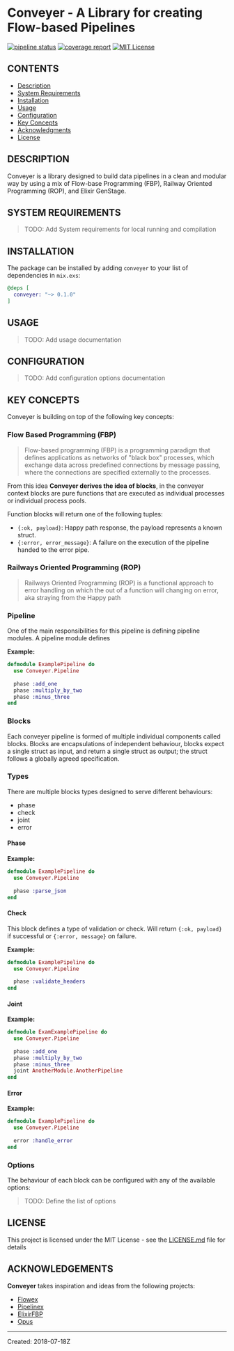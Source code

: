 # Conveyer - A Library for creating Flow-based Pipelines

[![pipeline status](https://gitlab.com/bloccsio/conveyer/badges/master/pipeline.svg)](https://gitlab.com/bloccsio/conveyer/commits/master)
[![coverage report](https://gitlab.com/bloccsio/conveyer/badges/master/coverage.svg)](https://gitlab.com/bloccsio/conveyer/commits/master)
[![MIT License](https://img.shields.io/badge/license-MIT-blue.svg)](https://gitlab.com/bloccsio/conveyer/blob/master/LICENSE)

## CONTENTS
- [Description](#description)
- [System Requirements](#system-requirements)
- [Installation](#installation)
- [Usage](#usage)
- [Configuration](#configuration)
- [Key Concepts](#key-concepts)
- [Acknowledgments](#acknowledgments)
- [License](#License)

## DESCRIPTION

Conveyer is a library designed to build data pipelines in a clean and modular way by using a mix of Flow-base Programming (FBP), Railway Oriented Programming (ROP), and Elixir GenStage. 

## SYSTEM REQUIREMENTS
> TODO: Add System requirements for local running and compilation 

## INSTALLATION
The package can be installed by adding `conveyer` to your list of dependencies in `mix.exs`:
```elixir
@deps [
  conveyer: "~> 0.1.0"
]
```
## USAGE
> TODO: Add usage documentation 

## CONFIGURATION
> TODO: Add configuration options documentation

## KEY CONCEPTS
Conveyer is building on top of the following key concepts:

### Flow Based Programming (FBP)

> Flow-based programming (FBP) is a programming paradigm that defines applications as networks of "black box" processes, which exchange data across predefined connections by message passing, where the connections are specified externally to the processes.

From this idea **Conveyer derives the idea of blocks**, in the conveyer context blocks are pure functions that are executed as individual processes or individual process pools.

Function blocks will return one of the following tuples: 

- `{:ok, payload}`: Happy path response, the payload represents a known struct.
- `{:error, error_message}`: A failure on the execution of the pipeline handed to the error pipe.


### Railways Oriented Programming (ROP)
> Railways Oriented Programming (ROP) is a functional approach to error handling on which the out of a function will changing on error, aka straying from the Happy path


### Pipeline
One of the main responsibilities for this pipeline is defining pipeline modules. A pipeline module defines 

**Example:**
```elixir
defmodule ExamplePipeline do 
  use Conveyer.Pipeline
  
  phase :add_one
  phase :multiply_by_two
  phase :minus_three
end
```

### Blocks

Each conveyer pipeline is formed of multiple individual components called blocks. Blocks are encapsulations of independent behaviour, blocks expect a single struct as input, and return a single struct as output; the struct follows a globally agreed specification. 

### Types

There are multiple blocks types designed to serve different behaviours:

- phase
- check 
- joint
- error

#### Phase 

**Example:**
```elixir
defmodule ExamplePipeline do 
  use Conveyer.Pipeline
  
  phase :parse_json
end
```

#### Check 
This block defines a type of validation or check. Will return `{:ok, payload}` if successful or `{:error, message}` on failure. 

**Example:**
```elixir
defmodule ExamplePipeline do 
  use Conveyer.Pipeline
  
  phase :validate_headers
end
```

#### Joint 

**Example:**
```elixir
defmodule ExamExamplePipeline do 
  use Conveyer.Pipeline
  
  phase :add_one
  phase :multiply_by_two
  phase :minus_three
  joint AnotherModule.AnotherPipeline
end
```

#### Error 

**Example:**
```elixir
defmodule ExamplePipeline do 
  use Conveyer.Pipeline
  
  error :handle_error
end
```

### Options

The behaviour of each block can be configured with any of the available options:

> TODO: Define the list of options  

## LICENSE

This project is licensed under the MIT License - see the [LICENSE.md](LICENSE) file for details

## ACKNOWLEDGEMENTS

**Conveyer** takes inspiration and ideas from the following projects:

- [Flowex](https://github.com/antonmi/flowex)
- [Pipelinex](https://github.com/PhillippOhlandt/pipelinex)
- [ElixirFBP](https://github.com/pcmarks/ElixirFBP)
- [Opus](https://github.com/zorbash/opus)
----
Created:  2018-07-18Z
